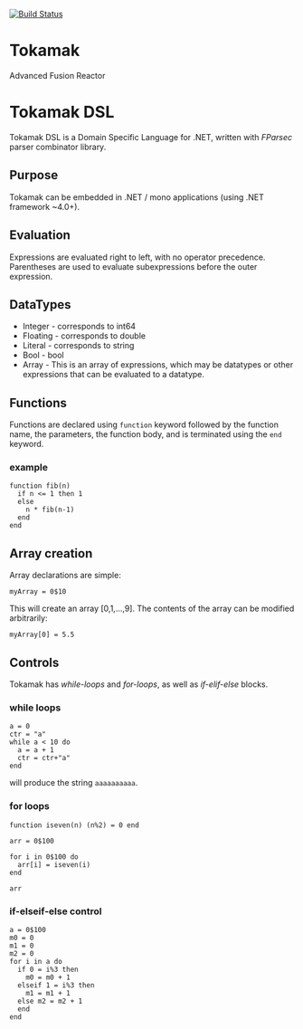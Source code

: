 [![Build Status](https://travis-ci.org/jonghough/Tokamak.svg?branch=master)](https://travis-ci.org/jonghough/Tokamak)
# Tokamak
Advanced Fusion Reactor

# Tokamak DSL
Tokamak DSL is a Domain Specific Language for .NET, written with *FParsec* parser combinator library.

## Purpose
Tokamak can be embedded in .NET / mono applications (using .NET framework ~4.0+).

## Evaluation
Expressions are evaluated right to left, with no operator precedence. Parentheses are used to evaluate subexpressions before the
outer expression.

## DataTypes
* Integer - corresponds to int64
* Floating - corresponds to double
* Literal - corresponds to string
* Bool - bool
* Array - This is an array of expressions, which may be datatypes or other expressions that can be evaluated to a datatype.

## Functions
Functions are declared using ```function``` keyword followed by the function name, the parameters, the function body, and is
terminated using the ```end``` keyword.

### example
```
function fib(n)
  if n <= 1 then 1
  else
    n * fib(n-1)
  end
end

```

## Array creation
Array declarations are simple:
```
myArray = 0$10 
```
This will create an array [0,1,...,9].
The contents of the array can be modified arbitrarily:

```
myArray[0] = 5.5

```

## Controls
Tokamak has *while-loops* and *for-loops*, as well as *if-elif-else* blocks.

### while loops

```
a = 0
ctr = "a"
while a < 10 do 
  a = a + 1
  ctr = ctr+"a" 
end
```
will produce the string ```aaaaaaaaaa```.

### for loops
```
function iseven(n) (n%2) = 0 end

arr = 0$100

for i in 0$100 do
  arr[i] = iseven(i)
end

arr
```

### if-elseif-else control
```
a = 0$100
m0 = 0
m1 = 0
m2 = 0
for i in a do
  if 0 = i%3 then
    m0 = m0 + 1
  elseif 1 = i%3 then
    m1 = m1 + 1
  else m2 = m2 + 1
  end
end
```
